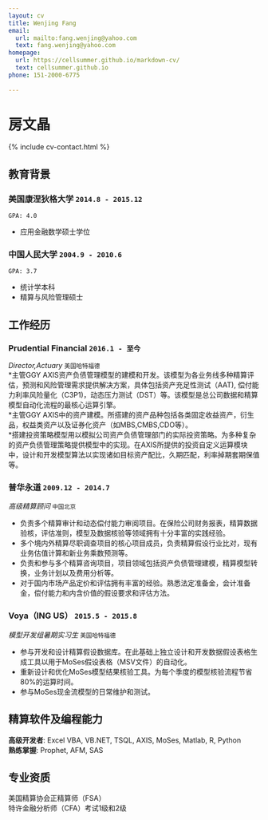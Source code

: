 ```yaml
---
layout: cv
title: Wenjing Fang
email:
  url: mailto:fang.wenjing@yahoo.com
  text: fang.wenjing@yahoo.com
homepage:
  url: https://cellsummer.github.io/markdown-cv/
  text: cellsummer.github.io
phone: 151-2000-6775
  
---
```


# **房文晶**

<!--
include contact information from the front matter
Supported arguments:
    - homepage: url, text
    - phone
    - email
-->

{% include cv-contact.html %}

## 教育背景

### **美国康涅狄格大学** `2014.8 - 2015.12`
```
GPA: 4.0
```
- 应用金融数学硕士学位

### **中国人民大学** `2004.9 - 2010.6`

```
GPA: 3.7
```
- 统计学本科
- 精算与风险管理硕士

## 工作经历

### **Prudential Financial** `2016.1 - 至今`

_Director,Actuary_ `美国哈特福德` <br>
*主管GGY AXIS资产负债管理模型的建模和开发。该模型为各业务线多种精算评估，预测和风险管理需求提供解决方案，具体包括资产充足性测试（AAT), 偿付能力利率风险量化（C3P1)，动态压力测试（DST）等。该模型是总公司数据和精算模型自动化流程的最核心运算引擎。<br>
*主管GGY AXIS中的资产建模。所搭建的资产品种包括各类固定收益资产，衍生品，权益类资产以及证券化资产（如MBS,CMBS,CDO等）。<br>
*搭建投资策略模型用以模拟公司资产负债管理部门的实际投资策略。为多种复杂的资产负债管理策略提供模型中的实现。在AXIS所提供的投资自定义运算模块中，设计和开发模型算法以实现诸如目标资产配比，久期匹配，利率掉期套期保值等。<br>

### **普华永道** `2009.12 - 2014.7`

_高级精算顾问_ `中国北京`<br> 
* 负责多个精算审计和动态偿付能力审阅项目。在保险公司财务报表，精算数据验核，评估准则，模型及数据核验等领域拥有十分丰富的实践经验。
* 多个境内外精算尽职调查项目的核心项目成员，负责精算假设行业比对，现有业务估值计算和新业务乘数预测等。
* 负责和参与多个精算咨询项目，项目领域包括资产负债管理建模，精算模型转换，业务计划以及费用分析等。
* 对于国内市场产品定价和评估拥有丰富的经验。熟悉法定准备金，会计准备金，偿付能力和内含价值的假设要求和评估方法。

### **Voya（ING US）** `2015.5 - 2015.8`

_模型开发组暑期实习生_ `美国哈特福德`<br> 
* 参与开发和设计精算假设数据库。在此基础上独立设计和开发数据假设表格生成工具以用于MoSes假设表格（MSV文件）的自动化。
* 重新设计和优化MoSes模型结果核验工具。为每个季度的模型核验流程节省80%的运算时间。
* 参与MoSes现金流模型的日常维护和测试。

## 精算软件及编程能力

**高级开发者**: Excel VBA, VB.NET, TSQL, AXIS, MoSes, Matlab, R, Python<br>
**熟练掌握**: Prophet, AFM, SAS

## 专业资质
美国精算协会正精算师（FSA）<br>
特许金融分析师（CFA）考试1级和2级

<!-- ### Footer

Last updated: 3/30/2020 -->
